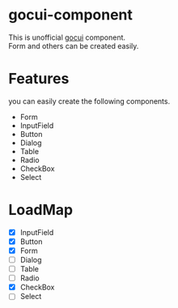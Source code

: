 # gocui-component
This is unofficial [gocui](https://github.com/jroimartin/gocui) component.  
Form and others can be created easily.

# Features
you can easily create the following components.

- Form
- InputField
- Button
- Dialog
- Table
- Radio
- CheckBox
- Select

# LoadMap
- [x] InputField
- [x] Button
- [x] Form
- [ ] Dialog
- [ ] Table
- [ ] Radio
- [X] CheckBox
- [ ] Select
